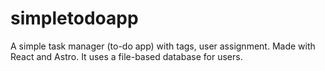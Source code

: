 # simpletodoapp

A simple task manager (to-do app) with tags, user assignment. Made with React and Astro. It uses a file-based database for users.
